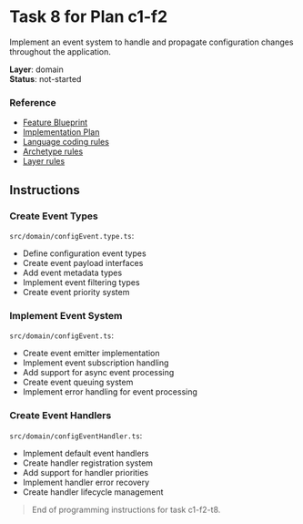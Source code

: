 # Task 8 for Plan c1-f2

Implement an event system to handle and propagate configuration changes throughout the application.

**Layer**: domain  
**Status**: not-started

### Reference

- [Feature Blueprint](/docs/f2-configuration-management.blueprint.md)
- [Implementation Plan](/containers/c1-node-cli/docs/f2-configuration-management.plan.md)
- [Language coding rules](/containers/c1-node-cli/.ai/rules/0-typescript.rules.md)  
- [Archetype rules](/containers/c1-node-cli/.ai/rules/1-node-cli.rules.md)
- [Layer rules](/containers/c1-node-cli/.ai/rules/3-domain-layer.rules.md)

## Instructions

### Create Event Types

`src/domain/configEvent.type.ts`:
- Define configuration event types
- Create event payload interfaces
- Add event metadata types
- Implement event filtering types
- Create event priority system

### Implement Event System

`src/domain/configEvent.ts`:
- Create event emitter implementation
- Implement event subscription handling
- Add support for async event processing
- Create event queuing system
- Implement error handling for event processing

### Create Event Handlers

`src/domain/configEventHandler.ts`:
- Implement default event handlers
- Create handler registration system
- Add support for handler priorities
- Implement handler error recovery
- Create handler lifecycle management

> End of programming instructions for task c1-f2-t8. 